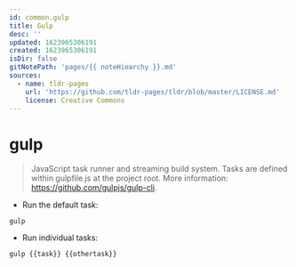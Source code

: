 ```yaml
---
id: common.gulp
title: Gulp
desc: ''
updated: 1623965306191
created: 1623965306191
isDir: false
gitNotePath: 'pages/{{ noteHiearchy }}.md'
sources:
  - name: tldr-pages
    url: 'https://github.com/tldr-pages/tldr/blob/master/LICENSE.md'
    license: Creative Commons
---
```

# gulp

> JavaScript task runner and streaming build system.
> Tasks are defined within gulpfile.js at the project root.
> More information: <https://github.com/gulpjs/gulp-cli>.

- Run the default task:

`gulp`

- Run individual tasks:

`gulp {{task}} {{othertask}}`

